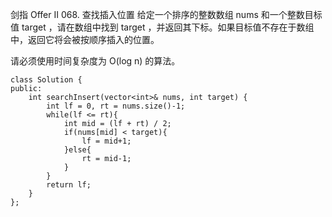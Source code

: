 剑指 Offer II 068. 查找插入位置
给定一个排序的整数数组 nums 和一个整数目标值 target ，请在数组中找到 target ，并返回其下标。如果目标值不存在于数组中，返回它将会被按顺序插入的位置。

请必须使用时间复杂度为 O(log n) 的算法。  

	class Solution {
	public:
	    int searchInsert(vector<int>& nums, int target) {
	        int lf = 0, rt = nums.size()-1;
	        while(lf <= rt){
	            int mid = (lf + rt) / 2;
	            if(nums[mid] < target){
	                lf = mid+1;
	            }else{
	                rt = mid-1;
	            }
	        }
	        return lf;
	    }
	};